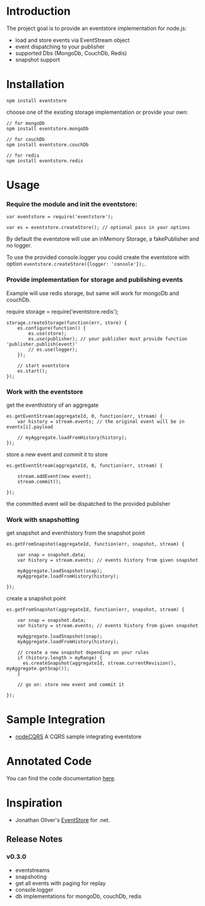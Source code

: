 # Introduction

The project goal is to provide an eventstore implementation for node.js:

- load and store events via EventStream object
- event dispatching to your publisher
- supported Dbs (MongoDb, CouchDb, Redis)
- snapshot support

# Installation

    npm install eventstore

choose one of the existing storage implementation or provide your own:

    // for mongoDb
    npm install eventstore.mongoDb

    // for couchDb
    npm install eventstore.couchDb

    // for redis
    npm install eventstore.redis

# Usage

### Require the module and init the eventstore:

    var eventstore = require('eventstore');

    var es = eventstore.createStore(); // optional pass in your options

By default the eventstore will use an inMemory Storage, a fakePublisher and no logger.

To use the provided console.logger you could create the eventstore 
with option `eventstore.createStore({logger: 'console'});`.

### Provide implementation for storage and publishing events

Example will use redis storage, but same will work for mongoDb and couchDb.

  require storage = require('eventstore.redis');

    storage.createStorage(function(err, store) {
        es.configure(function() {
            es.use(store);
            es.use(publisher); // your publisher must provide function 'publisher.publish(event)'
            // es.use(logger);
        });

        // start eventstore
        es.start();
    });

### Work with the eventstore

get the eventhistory of an aggregate

    es.getEventStream(aggregateId, 0, function(err, stream) {                    
        var history = stream.events; // the original event will be in events[i].payload

        // myAggregate.loadFromHistory(history);
    });

store a new event and commit it to store

    es.getEventStream(aggregateId, 0, function(err, stream) {                    
        
        stream.addEvent(new event);
        stream.commit();

    });

the committed event will be dispatched to the provided publisher

### Work with snapshotting

get snapshot and eventhistory from the snapshot point

    es.getFromSnapshot(aggregateId, function(err, snapshot, stream) {
    
        var snap = snapshot.data;
        var history = stream.events; // events history from given snapshot

        myAggregate.loadSnapshot(snap);
        myAggregate.loadFromHistory(history);

    });

create a snapshot point

    es.getFromSnapshot(aggregateId, function(err, snapshot, stream) {
    
        var snap = snapshot.data;
        var history = stream.events; // events history from given snapshot

        myAggregate.loadSnapshot(snap);
        myAggregate.loadFromHistory(history);

        // create a new snapshot depending on your rules
        if (history.length > myRange) {
          es.createSnapshot(aggregateId, stream.currentRevision(), myAggregate.getSnap());
        }

        // go on: store new event and commit it

    });

# Sample Integration

- [nodeCQRS](https://github.com/jamuhl/nodeCQRS) A CQRS sample integrating eventstore

# Annotated Code

You can find the code documentation [here](public/docs/eventStore.html).

# Inspiration

- Jonathan Oliver's [EventStore](https://github.com/joliver/EventStore) for .net.

## Release Notes

### v0.3.0

- eventstreams
- snapshoting
- get all events with paging for replay
- console.logger
- db implementations for mongoDb, couchDb, redis